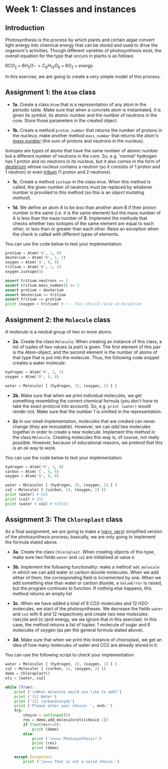 # Week 1: Classes and instances

## Introduction

Photosynthesis is the process by which plants and certain algae convert light energy into chemical energy that can be stored and used to drive the organism's activities. Though different varieties of photosynthesis exist, the overall equation for the type that occurs in plants is as follows:

$6CO_2 + 6H_2O -> C_6H_{12}O_6 + 6O_2 + energy$

In this exercise, we are going to create a very simple model of this process.

## Assignment 1: the `Atom` class

- **1a.** Create a class `Atom` that is a representation of any atom in the periodic table. Make sure that when a concrete atom is instantiated, it is given its symbol, its atomic number and the number of neutrons in the core. Store those parameters in the created object.

- **1b.** Create a method `proton_number` that returns the number of protons in the nucleus; make another method `mass_number` that returns the atom's [*mass number*](https://en.wikipedia.org/wiki/Mass_number) (the sum of protons and neutrons in the nucleus).

Isotopes are types of atoms that have the same number of atomic number but a different number of neutrons in the core. So, e.g. 'normal' hydrogen has 1 proton and no neutrons in its nucleus, but it also comes in the form of [deuterium](https://en.wikipedia.org/wiki/Deuterium) whose nucleus contains a neutron (so it consists of 1 proton and 1 neutron) or even [tritium](https://en.wikipedia.org/wiki/Tritium) (1 proton and 2 neutrons).

- **1c.** Create a method `isotope` in the class `Atom`. When this method is called, the given number of neutrons must be replaced by whatever number is provided to this method (so this is an *object mutating method*).

- **1d.** We define an atom A to be *less* than another atom B if their proton number is the same (i.e. it is the same element) but the mass number of A is less than the mass number of B. Implement the methods that checks whether two isotopes of the same element are equal to each other, or less than or greater than each other. Raise an exception when the check is called with different types of elements.

You can use the code below to test your implementation.

```python
protium = Atom('H', 1, 0)
deuterium = Atom('H', 1, 1)
oxygen = Atom('O', 8, 8)
tritium = Atom('H', 1, 2)
oxygen.isotope(9)

assert tritium.neutrons == 2
assert tritium.mass_number() == 3
assert protium < deuterium
assert deuterium <= tritium
assert tritium >= protium
print (oxygen > tritium) # <-- this should raise an Exception
```

## Assignment 2: the `Molecule` class

A molecule is a neutral group of two or more atoms.

- **2a.** Create the class `Molecule`. When creating an instance of this class, a list of tuples of two values (a *pair*) is given. The first element of this pair is the Atom-object, and the second element is the number of atoms of that type that is put into the molecule. Thus, the following code snippet creates a water molecule:

```python
hydrogen = Atom('H', 1, 1)
oxygen = Atom('O', 8, 8)

water = Molecule( [ (hydrogen, 2), (oxygen, 1) ] )
```

- **2b.** Make sure that when we print individual molecules, we get something resembling the correct chemical formula (you don't *have* to take the exact protocol into account). So, e.g. `print (water)` would render `H2O`. Make sure that the number 1 is omitted in the representation.

- **2c** In our small implementation, molecules that are created can never change (they are *immutable*). However, we can *add* two molecules together in order to create a new molecule. Implement this method in the class `Molecule`. Creating molecules this way is, of course, not really possible. However, because of educational reasons, we pretend that this is an ok way to work.

You can use the code below to test your implementation:

```python
hydrogen = Atom('H', 1, 0)
carbon = Atom('C', 6, 6)
oxygen = Atom('O', 8, 8)

water = Molecule( [ (hydrogen, 2), (oxygen, 1) ] )
co2 = Molecule( [ (carbon, 1), (oxygen, 2) ])
print (water) # H2O
print (co2) # CO2
print (water + co2) # H2OCO2
```

## Assignment 3: The `Chloroplast` class

As a final assignment, we are going to make a ([very, very](https://en.wikipedia.org/wiki/Photosynthesis)) simplified version of the photosynthesis process; basically, we are only going to implement the formula stated above.

- **3a.** Create the class `Chloroplast`. When creating objects of this type, make sure two fields `water` and `co2` are initialised at value `0`.

- **3b.** Implement the following functionality: make a method `add_molecule` in which we can add water or carbon dioxide molecules. When we add either of them, the corresponding field is incremented by one. When we add something else than water or carbon dioxide, a `ValueError` is raised, but the program continues to function. If nothing else happens, this method returns an empty list

- **3c.** When we have added a total of 6 CO2-molecules and 12 H2O-molecules, we start of the photosyntheses. We decrease the fields `water` and `co2` with 6 and 12 respectively and create two new molecules: `C6H12O6` and `O2` (and energy, we we ignore that in this exercise). In this case, the method returns a list of tuples: 1 molecule of sugar and 6 molecules of oxygen (as per the general formula stated above).

- **3d.** Make sure that when we print this instance of chloroplast, we get an idea of how many molecules of water and CO2 are already stored in it.

You can use the following script to check your implementation

```python
water = Molecule( [ (hydrogen, 2), (oxygen, 1) ] )
co2 = Molecule( [ (carbon, 1), (oxygen, 2) ])
demo = Chloroplast()
els = [water, co2]

while (True):
    print ('\nWhat molecule would you like to add?')
    print ('[1] Water')
    print ('[2] carbondioxyde')
    print ('Please enter your choice: ', end='')
    try:
        choice = int(input())
        res = demo.add_molecule(els[choice-1])
        if (len(res)==0):
            print (demo)
        else:
            print ('\n=== Photosynthesis!')
            print (res)
            print (demo)

    except Exception:
        print ('\n=== That is not a valid choice.')
```

